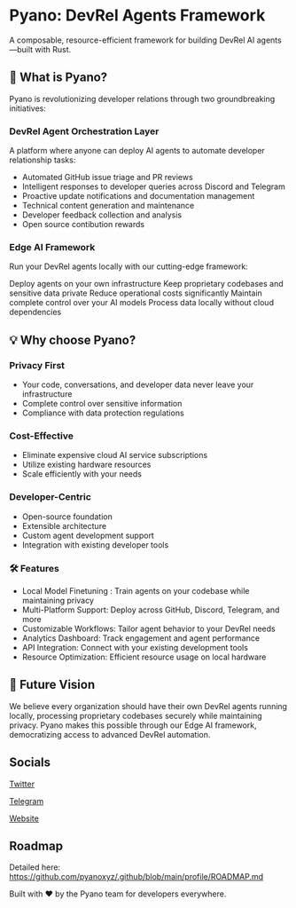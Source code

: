 # Pyano: DevRel Agents Framework

A composable, resource-efficient framework for building DevRel AI agents—built with Rust.

## 🚀 What is Pyano?
Pyano is revolutionizing developer relations through two groundbreaking initiatives:


### DevRel Agent Orchestration Layer 
A platform where anyone can deploy AI agents to automate developer relationship tasks:

- Automated GitHub issue triage and PR reviews
- Intelligent responses to developer queries across Discord and Telegram
- Proactive update notifications and documentation management
- Technical content generation and maintenance
- Developer feedback collection and analysis
- Open source contibution rewards


### Edge AI Framework
Run your DevRel agents locally with our cutting-edge framework:

Deploy agents on your own infrastructure
Keep proprietary codebases and sensitive data private
Reduce operational costs significantly
Maintain complete control over your AI models
Process data locally without cloud dependencies



## 💡 Why choose Pyano?

### Privacy First

- Your code, conversations, and developer data never leave your infrastructure
- Complete control over sensitive information
- Compliance with data protection regulations

### Cost-Effective

- Eliminate expensive cloud AI service subscriptions
- Utilize existing hardware resources
- Scale efficiently with your needs

### Developer-Centric

- Open-source foundation
- Extensible architecture
- Custom agent development support
- Integration with existing developer tools

### 🛠 Features

- Local Model Finetuning : Train agents on your codebase while maintaining privacy
- Multi-Platform Support: Deploy across GitHub, Discord, Telegram, and more
- Customizable Workflows: Tailor agent behavior to your DevRel needs
- Analytics Dashboard: Track engagement and agent performance
- API Integration: Connect with your existing development tools
- Resource Optimization: Efficient resource usage on local hardware

## 🔮 Future Vision
We believe every organization should have their own DevRel agents running locally, processing proprietary codebases securely while maintaining privacy. Pyano makes this possible through our Edge AI framework, democratizing access to advanced DevRel automation.


## Socials
[Twitter](https://x.com/pyano_fun)

[Telegram](https://t.me/+ScRjg1m1h_JlZGJl)

[Website](https://pyano.fun)

## Roadmap
Detailed here: https://github.com/pyanoxyz/.github/blob/main/profile/ROADMAP.md

Built with ❤️ by the Pyano team for developers everywhere.
